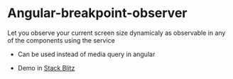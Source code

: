 # Angular-breakpoint-observer
Let you observe your current screen size dynamicaly as observable in any of the components using the service

* Can be used instead of media query in angular 

* Demo in [Stack Blitz](https://owaingnqw.github.stackblitz.io)
